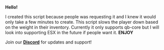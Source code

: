 **Hello!**

I created this script because people was requesting it and I knew it would only take a few minutes to create.
This script slows the player down based on the weight in their inventory.
Currently it only supports qb-core but I will look into supporting ESX in the future if people want it.
**ENJOY**

Join our [**Discord**](https://discord.gg/eHh6ChAMwD) for updates and support!